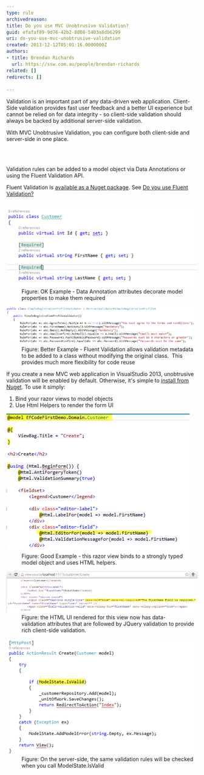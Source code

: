 ```yaml
---
type: rule
archivedreason: 
title: Do you use MVC Unobtrusive Validation?
guid: efafaf89-9d76-42b2-8808-5403a8db6299
uri: do-you-use-mvc-unobtrusive-validation
created: 2013-12-12T05:01:16.0000000Z
authors:
- title: Brendan Richards
  url: https://ssw.com.au/people/brendan-richards
related: []
redirects: []

---
```



<p class="ssw15-rteElement-P">Validation is an important part of any data-driven web application. Client-Side validation provides fast user feedback and a better UI experience but cannot be relied on for data integrity - so client-side validation should always be backed by additional server-side validation.</p><p class="ssw15-rteElement-P">With MVC Unobtrusive Validation, you can configure both client-side and server-side in one place. </p>
<br><excerpt class='endintro'></excerpt><br>
<p class="ssw15-rteElement-P">Validation rules can be added to a model object via Data Annotations or using the Fluent Validation API.</p><p>Fluent Validation is <a href="http://www.nuget.org/packages/FluentValidation/">available as a Nuget package</a>. See <a href=/use-fluent-validation>Do you use Fluent Validation? </a><br><br></p><dl class="image"><dt><img src="DataAttributes.png" alt="DataAttributes.png" /></dt><dd>Figure: OK Example - Data Annotation attributes decorate model properties to make them required</dd></dl><dl class="image"><dt><img src="FluentValidation.png" alt="FluentValidation.png" style="width:650px;" /></dt><dd>Figure: Better Example - Fluent Validation allows validation metadata to be added to a class without modifying the original class.  This provides much more flexibility for code reuse</dd></dl><p>If you create a new MVC web application in VisualStudio 2013, unobtrusive validation will be enabled by default. Otherwise, it's simple to <a href="http://www.nuget.org/packages/Microsoft.jQuery.Unobtrusive.Validation/">install from Nuget</a>. To use it simply:</p><ol><li>​Bind your razor views to model objects <br></li><li>Use Html Helpers to render the form UI</li></ol>
<dl class="goodImage"> <dt><img src="view.png" alt="view.png" /></dt><dd>Figure: Good Example - this razor view binds to a strongly typed model object and uses HTML helpers.</dd></dl><dl class="image"><dt><img src="Html.png" alt="Html.png" style="width:650px;" /></dt><dd>Figure: the HTML UI rendered for this view now has data-validation attributes that are followed by JQuery validation to provide rich client-side validation.</dd></dl><dl class="image"><dt><img src="SaveAction.png" alt="SaveAction.png" /></dt><dd>Figure: On the server-side, the same validation rules will be checked when you call ModelState.IsValid</dd></dl>


